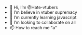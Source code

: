 - 👋 Hi, I’m @Hate-vtubers
- 👀 I’m believe in vtuber supremacy
- 🌱 I’m currently learning javascript
- 💞️ I’m looking to collaborate on all
- 📫 How to reach me "a"

<!---
  I'm trash my code is very trash but I'm not interesing :)
--->
